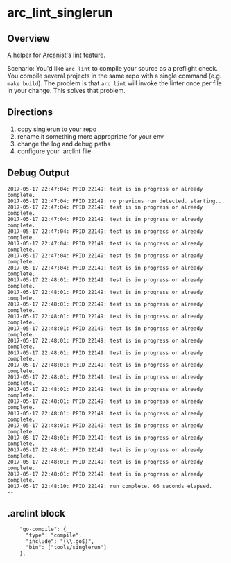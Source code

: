 # arc_lint_singlerun

## Overview

A helper for <a href="https://secure.phabricator.com/book/phabricator/article/arcanist/">Arcanist</a>'s lint feature. 

Scenario: You'd like `arc lint` to compile your source as a preflight check. You compile several projects in the same repo with a single command (e.g. `make build`). The problem is that `arc lint` will invoke the linter once per file in your change. This solves that problem.


## Directions

1. copy singlerun to your repo
1. rename it something more appropriate for your env
1. change the log and debug paths
1. configure your .arclint file

## Debug Output

```
2017-05-17 22:47:04: PPID 22149: test is in progress or already complete.
2017-05-17 22:47:04: PPID 22149: no previous run detected. starting...
2017-05-17 22:47:04: PPID 22149: test is in progress or already complete.
2017-05-17 22:47:04: PPID 22149: test is in progress or already complete.
2017-05-17 22:47:04: PPID 22149: test is in progress or already complete.
2017-05-17 22:47:04: PPID 22149: test is in progress or already complete.
2017-05-17 22:47:04: PPID 22149: test is in progress or already complete.
2017-05-17 22:47:04: PPID 22149: test is in progress or already complete.
2017-05-17 22:48:01: PPID 22149: test is in progress or already complete.
2017-05-17 22:48:01: PPID 22149: test is in progress or already complete.
2017-05-17 22:48:01: PPID 22149: test is in progress or already complete.
2017-05-17 22:48:01: PPID 22149: test is in progress or already complete.
2017-05-17 22:48:01: PPID 22149: test is in progress or already complete.
2017-05-17 22:48:01: PPID 22149: test is in progress or already complete.
2017-05-17 22:48:01: PPID 22149: test is in progress or already complete.
2017-05-17 22:48:01: PPID 22149: test is in progress or already complete.
2017-05-17 22:48:01: PPID 22149: test is in progress or already complete.
2017-05-17 22:48:01: PPID 22149: test is in progress or already complete.
2017-05-17 22:48:01: PPID 22149: test is in progress or already complete.
2017-05-17 22:48:01: PPID 22149: test is in progress or already complete.
2017-05-17 22:48:01: PPID 22149: test is in progress or already complete.
2017-05-17 22:48:01: PPID 22149: test is in progress or already complete.
2017-05-17 22:48:01: PPID 22149: test is in progress or already complete.
2017-05-17 22:48:01: PPID 22149: test is in progress or already complete.
2017-05-17 22:48:01: PPID 22149: test is in progress or already complete.
2017-05-17 22:48:10: PPID 22149: run complete. 66 seconds elapsed.
--
```


## .arclint block

```
    "go-compile": {
      "type": "compile",
      "include": "(\\.go$)",
      "bin": ["tools/singlerun"]
    },
```
